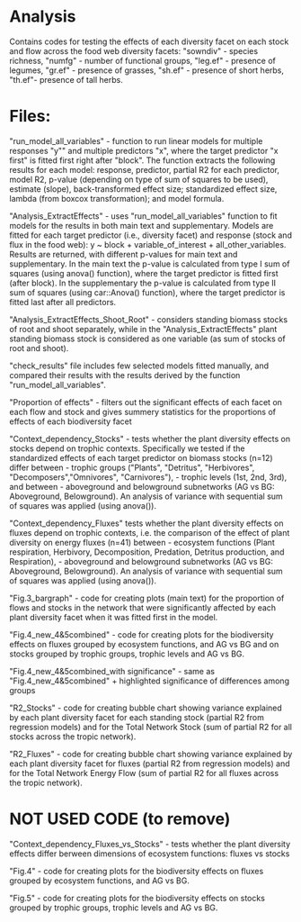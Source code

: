 # Analysis

Contains codes for testing the effects of each diversity facet on each stock and flow across the food web diversity facets: "sowndiv" - species richness, "numfg" - number of functional groups, "leg.ef" - presence of legumes, "gr.ef" - presence of grasses, "sh.ef" - presence of short herbs, "th.ef"- presence of tall herbs.


# Files:

"run_model_all_variables" - function to run linear models for multiple responses "y"" and multiple predictors "x", where the target predictor "x first" is fitted first right after "block". The function extracts the following results for each model: response, predictor, partial R2 for each predictor, model R2, p-value (depending on type of sum of squares  to be used), estimate (slope), back-transformed effect size; standardized effect size, lambda (from boxcox transformation); and model formula.
    

"Analysis_ExtractEffects" - uses "run_model_all_variables" function to fit models for the results in both main text and supplementary. Models are fitted for each target predictor (i.e., diversity facet) and response (stock and flux in the food web): 
y ~ block + variable_of_interest + all_other_variables.
Results are returned, with different p-values for main text and supplementary. 
In the main text the p-value is calculated from type I sum of squares (using anova() function), where the target predictor is fitted first (after block).
In the supplementary the p-value is calculated from type II sum of squares (using car::Anova() function), where the target predictor is fitted last after all predictors.


"Analysis_ExtractEffects_Shoot_Root" - considers standing biomass stocks of root and shoot separately, while in the "Analysis_ExtractEffects" plant standing biomass stock is considered as one variable (as sum of stocks of root and shoot).


"check_results" file includes few selected models fitted manually, and compared their results with the results derived by the function "run_model_all_variables".


"Proportion of effects" - filters out the significant effects of each facet on each flow and stock and gives summery statistics for the proportions of effects of each biodiversity facet


"Context_dependency_Stocks" - tests whether the plant diversity effects on stocks depend on  trophic contexts. Specifically we tested if the standardized effects of each target predictor on biomass stocks (n=12) differ between 
        - trophic groups ("Plants", "Detritus", "Herbivores", "Decomposers","Omnivores", "Carnivores"),         - trophic levels (1st, 2nd, 3rd), and between 
        - aboveground and belowground subnetworks (AG vs BG: Aboveground, Belowground). 
An analysis of variance with sequential sum of squares was applied (using anova()).


"Context_dependency_Fluxes" tests whether the plant diversity effects on fluxes depend on  trophic contexts, i.e. the comparison of the effect of plant diversity on energy fluxes (n=41) between 
         - ecosystem functions (Plant respiration, Herbivory, Decomposition, Predation, Detritus production, and Respiration), 
         - aboveground and belowground subnetworks (AG vs BG: Aboveground, Belowground).
An analysis of variance with sequential sum of squares was applied (using anova()).

"Fig.3_bargraph" - code for creating plots (main text) for the proportion of flows and stocks in the network that were significantly affected by each plant diversity facet when it was fitted first in the model.

"Fig.4_new_4&5combined" - code for creating plots for the biodiversity effects on fluxes grouped by ecosystem functions, and AG vs BG and on stocks grouped by trophic groups, trophic levels and AG vs BG.

"Fig.4_new_4&5combined_with significance" - same as "Fig.4_new_4&5combined" + highlighted significance of differences among groups

"R2_Stocks" - code for creating bubble chart showing variance explained by each plant diversity facet for each standing stock (partial R2 from regression models) and for the Total Network Stock (sum of partial R2 for all stocks across the tropic network).


"R2_Fluxes" - code for creating bubble chart showing variance explained by each plant diversity facet for fluxes (partial R2 from regression models) and for the Total Network Energy Flow (sum of partial R2 for all fluxes across the tropic network).

# NOT USED CODE (to remove)

"Context_dependency_Fluxes_vs_Stocks" - tests whether the plant diversity effects differ berween dimensions of ecosystem functions: fluxes vs stocks

"Fig.4" - code for creating plots for the biodiversity effects on fluxes grouped by ecosystem functions, and AG vs BG.

"Fig.5" - code for creating plots for the biodiversity effects on stocks grouped by trophic groups, trophic levels and AG vs BG.
